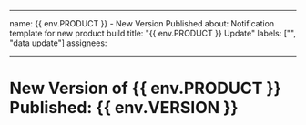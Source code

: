 
---
name: {{ env.PRODUCT }} - New Version Published
about: Notification template for new product build
title: "{{ env.PRODUCT }} Update"
labels: ["", "data update"]
assignees:

---

# New Version of {{ env.PRODUCT }} Published: {{ env.VERSION }}

